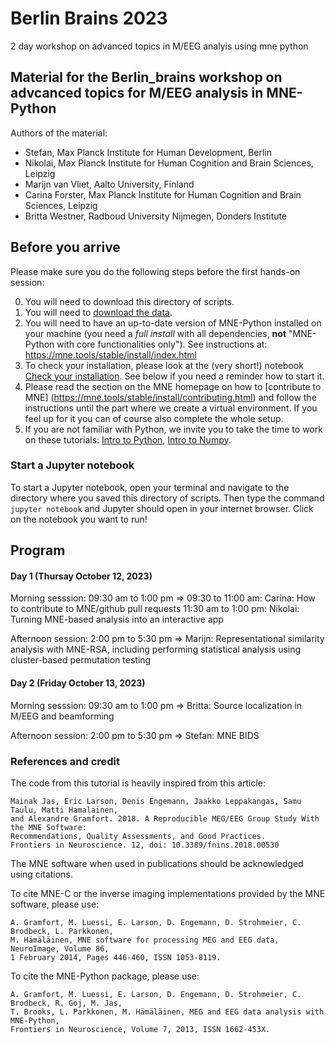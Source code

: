 # Berlin Brains 2023
2 day workshop on advanced topics in M/EEG analyis using mne python

## Material for the Berlin_brains workshop on advcanced topics for M/EEG analysis in MNE-Python

Authors of the material:

  - Stefan, Max Planck Institute for Human Development, Berlin
  - Nikolai, Max Planck Institute for Human Cognition and Brain Sciences, Leipzig
  - Marijn van Vliet, Aalto University, Finland
  - Carina Forster, Max Planck Institute for Human Cognition and Brain Sciences, Leipzig
  - Britta Westner, Radboud University Nijmegen, Donders Institute
	

## Before you arrive

Please make sure you do the following steps before the first hands-on session:

0. You will need to download this directory of scripts.
1. You will need to [download the data](to_be_added).
2. You will need to have an up-to-date version of MNE-Python installed on your machine (you need a *full install* with all dependencies, **not** "MNE-Python with core functionalities only"). See instructions at: https://mne.tools/stable/install/index.html
3. To check your installation, please look at the (very short!) notebook [Check your installation](Installation_check.ipynb). See below if you need a reminder how to start it.
4. Please read the section on the MNE homepage on how to [contribute to MNE] (https://mne.tools/stable/install/contributing.html) and follow the instructions until the part where we create a virtual environment.
   If you feel up for it you can of course also complete the whole setup.
6. If you are not familiar with Python, we invite you to take the time to work on these tutorials:
[Intro to Python](intro_to_python/0a-Intro_Python.ipynb), [Intro to Numpy](intro_to_python/0b-Intro_Numpy.ipynb).

### Start a Jupyter notebook

 To start a Jupyter notebook, open your terminal and navigate to the directory where you saved this directory of scripts. Then type the command `jupyter notebook` and Jupyter should open in your internet browser. Click on the notebook you want to run!

## Program

#### Day 1 (Thursay October 12, 2023)
Morning sesssion: 09:30 am to 1:00 pm => 09:30 to 11:00 am: Carina: How to contribute to MNE/github pull requests
					 11:30 am to 1:00 pm: Nikolai: Turning MNE-based analysis into an interactive app
      
Afternoon session: 2:00 pm to 5:30 pm => Marijn: Representational similarity analysis with MNE-RSA, including  performing statistical analysis using cluster-based permutation testing

#### Day 2 (Friday October 13, 2023)
Morning sesssion: 09:30 am to 1:00 pm => Britta: Source localization in M/EEG and beamforming

Afternoon session: 2:00 pm to 5:30 pm => Stefan: MNE BIDS


### References and credit

The code from this tutorial is heavily inspired from this article:

	Mainak Jas, Eric Larson, Denis Engemann, Jaakko Leppakangas, Samu Taulu, Matti Hamalainen,
	and Alexandre Gramfort. 2018. A Reproducible MEG/EEG Group Study With the MNE Software:
	Recommendations, Quality Assessments, and Good Practices.
	Frontiers in Neuroscience. 12, doi: 10.3389/fnins.2018.00530

The MNE software when used in publications should be acknowledged using citations.

To cite MNE-C or the inverse imaging implementations provided by the MNE software, please use:

	A. Gramfort, M. Luessi, E. Larson, D. Engemann, D. Strohmeier, C. Brodbeck, L. Parkkonen,
	M. Hämäläinen, MNE software for processing MEG and EEG data, NeuroImage, Volume 86,
	1 February 2014, Pages 446-460, ISSN 1053-8119.

To cite the MNE-Python package, please use:

	A. Gramfort, M. Luessi, E. Larson, D. Engemann, D. Strohmeier, C. Brodbeck, R. Goj, M. Jas,
	T. Brooks, L. Parkkonen, M. Hämäläinen, MEG and EEG data analysis with MNE-Python,
	Frontiers in Neuroscience, Volume 7, 2013, ISSN 1662-453X.


